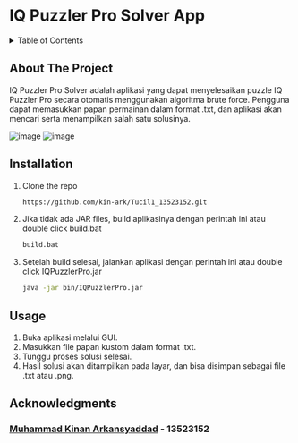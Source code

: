 # IQ Puzzler Pro Solver App
<!-- TABLE OF CONTENTS -->
<details>
  <summary>Table of Contents</summary>
  <ol>
    <li>
      <a href="#about-the-project">About The Project</a>
    </li>
    <li><a href="#installation">Installation</a></li>
    <li><a href="#usage">Usage</a></li>
    <li><a href="#acknowledgments">Acknowledgments</a></li>
  </ol>
</details>

<!-- ABOUT THE PROJECT -->
## About The Project
IQ Puzzler Pro Solver adalah aplikasi yang dapat menyelesaikan puzzle IQ Puzzler Pro secara otomatis menggunakan algoritma brute force. Pengguna dapat memasukkan papan permainan dalam format .txt, dan aplikasi akan mencari serta menampilkan salah satu solusinya.
<br/>

![image](https://github.com/user-attachments/assets/4780c4d1-5c8a-4c67-832b-a5376a2c708a)
![image](https://github.com/user-attachments/assets/8f8968c0-b38e-41a5-965b-14a76c0e8ad0)




## Installation

1. Clone the repo
   ```sh
   https://github.com/kin-ark/Tucil1_13523152.git
   ```
2. Jika tidak ada JAR files, build aplikasinya dengan perintah ini atau double click build.bat
   ```sh
   build.bat
   ```
   
3. Setelah build selesai, jalankan aplikasi dengan perintah ini atau double click IQPuzzlerPro.jar
   ```sh
   java -jar bin/IQPuzzlerPro.jar
   ```
   
<!-- USAGE EXAMPLES -->
## Usage
1. Buka aplikasi melalui GUI.
2. Masukkan file papan kustom dalam format .txt.
3. Tunggu proses solusi selesai.
4. Hasil solusi akan ditampilkan pada layar, dan bisa disimpan sebagai file .txt atau .png.

<!-- ACKNOWLEDGMENTS -->
## Acknowledgments
### [Muhammad Kinan Arkansyaddad](https://github.com/kin-ark) - 13523152
